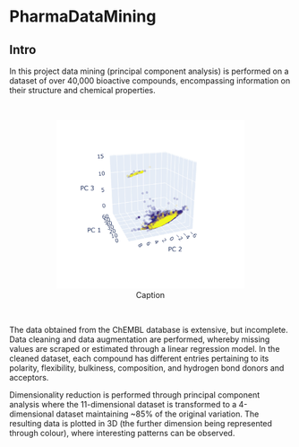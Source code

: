 # PharmaDataMining

## Intro

In this project data mining (principal component analysis) is performed on a dataset of over 40,000 bioactive compounds, encompassing information on their structure and chemical properties.

<br/>
<p align="center">
  <img src="./readme_media/phases.gif" width="336" height="300"><br/>
  Caption
 </p>
<br/>

The data obtained from the ChEMBL database is extensive, but incomplete. Data cleaning and data augmentation are performed, whereby missing values are scraped or estimated through a linear regression model. In the cleaned dataset, each compound has different entries pertaining to its polarity, flexibility, bulkiness, composition, and hydrogen bond donors and acceptors.<br/>

Dimensionality reduction is performed through principal component analysis where the 11-dimensional dataset is transformed to a 4-dimensional dataset maintaining ~85% of the original variation. The resulting data is plotted in 3D (the further dimension being represented through colour), where interesting patterns can be observed.<br/>
